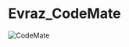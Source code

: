 # Evraz_CodeMate

![CodeMate](https://github.com/user-attachments/assets/51e22a85-e2d6-45aa-b536-7500c5ffd695)

